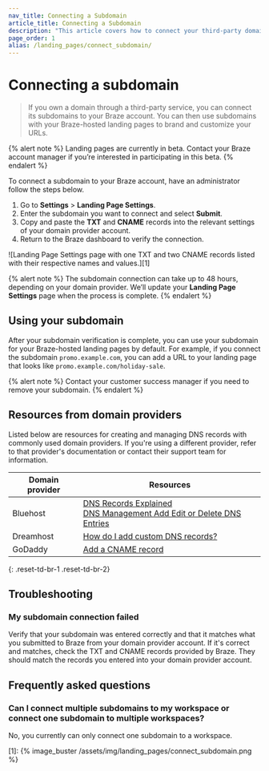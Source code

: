 ```yaml
---
nav_title: Connecting a Subdomain
article_title: Connecting a Subdomain
description: "This article covers how to connect your third-party domain's subdomains to your Braze account."
page_order: 1
alias: /landing_pages/connect_subdomain/
---
```


# Connecting a subdomain

> If you own a domain through a third-party service, you can connect its subdomains to your Braze account. You can then use subdomains with your Braze-hosted landing pages to brand and customize your URLs. 

{% alert note %}
Landing pages are currently in beta. Contact your Braze account manager if you’re interested in participating in this beta.
{% endalert %}

To connect a subdomain to your Braze account, have an administrator follow the steps below.

1. Go to **Settings** > **Landing Page Settings**.
2. Enter the subdomain you want to connect and select **Submit**.
3. Copy and paste the **TXT** and **CNAME** records into the relevant settings of your domain provider account.
4. Return to the Braze dashboard to verify the connection.

![Landing Page Settings page with one TXT and two CNAME records listed with their respective names and values.][1]

{% alert note %}
The subdomain connection can take up to 48 hours, depending on your domain provider. We’ll update your **Landing Page Settings** page when the process is complete.
{% endalert %}

## Using your subdomain

After your subdomain verification is complete, you can use your subdomain for your Braze-hosted landing pages by default. For example, if you connect the subdomain `promo.example.com`, you can add a URL to your landing page that looks like `promo.example.com/holiday-sale`.

{% alert note %}
Contact your customer success manager if you need to remove your subdomain.
{% endalert %}

## Resources from domain providers

Listed below are resources for creating and managing DNS records with commonly used domain providers. If you're using a different provider, refer to that provider's documentation or contact their support team for information.

| Domain provider | Resources |
| --- | --- |
| Bluehost | [DNS Records Explained](https://my.bluehost.com/hosting/help/508)<br> [DNS Management Add Edit or Delete DNS Entries](https://my.bluehost.com/hosting/help/559) |
| Dreamhost | [How do I add custom DNS records?](https://help.dreamhost.com/hc/en-us/articles/360035516812) |
| GoDaddy | [Add a CNAME record](https://www.godaddy.com/help/add-a-cname-record-19236?) |
{: .reset-td-br-1 .reset-td-br-2}

## Troubleshooting 

### My subdomain connection failed

Verify that your subdomain was entered correctly and that it matches what you submitted to Braze from your domain provider account. If it's correct and matches, check the TXT and CNAME records provided by Braze. They should match the records you entered into your domain provider account.

## Frequently asked questions

### Can I connect multiple subdomains to my workspace or connect one subdomain to multiple workspaces?

No, you currently can only connect one subdomain to a workspace.

[1]: {% image_buster /assets/img/landing_pages/connect_subdomain.png %}